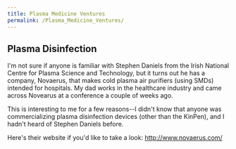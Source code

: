 ```yaml
---
title: Plasma Medicine Ventures
permalink: /Plasma_Medicine_Ventures/
---
```


Plasma Disinfection
-------------------

I'm not sure if anyone is familiar with Stephen Daniels from the Irish National Centre for Plasma Science and Technology, but it turns out he has a company, Novaerus, that makes cold plasma air purifiers (using SMDs) intended for hospitals. My dad works in the healthcare industry and came across Novearus at a conference a couple of weeks ago.

This is interesting to me for a few reasons--I didn't know that anyone was commercializing plasma disinfection devices (other than the KinPen), and I hadn't heard of Stephen Daniels before.

Here's their website if you'd like to take a look: <http://www.novaerus.com/>